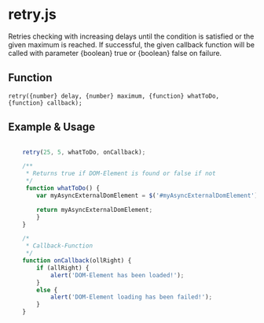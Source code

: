 # retry.js

Retries checking with increasing delays until the condition is satisfied or the given maximum is reached.
If successful, the given callback function will be called with parameter {boolean} true or {boolean} false on failure.

## Function

`retry({number} delay, {number} maximum, {function} whatToDo, {function} callback);`


## Example & Usage
```javascript

    retry(25, 5, whatToDo, onCallback);

    /**
     * Returns true if DOM-Element is found or false if not
     */
     function whatToDo() {
        var myAsyncExternalDomElement = $('#myAsyncExternalDomElement');

        return myAsyncExternalDomElement;
        }
    }

    /*
     * Callback-Function
     */
    function onCallback(ollRight) {
        if (allRight) {
            alert('DOM-Element has been loaded!');
        }
        else {
            alert('DOM-Element loading has been failed!');
        }
    }
```
